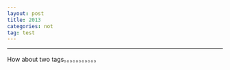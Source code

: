 ```yaml
---
layout: post
title: 2013
categories: not
tag: test
---
```


***************************

How about two tags。。。。。。。。。。。
